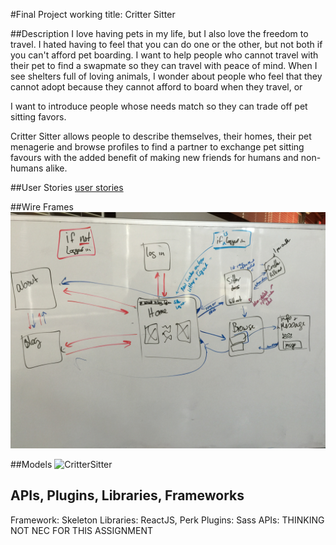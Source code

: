 #Final Project working title: Critter Sitter

##Description
I love having pets in my life, but I also love the freedom to travel. I hated having to feel that you can do one or the other, but not both if you can't afford pet boarding. I want to help people who cannot travel with their pet to find a swapmate so they can travel with peace of mind. When I see shelters full of loving animals, I wonder about people who feel that they cannot adopt because they cannot afford to board when they travel, or 

I want to introduce people whose needs match so they can trade off pet sitting favors.

Critter Sitter allows people to describe themselves, their homes, their pet menagerie and browse profiles to find a partner to exchange pet sitting favours with the added benefit of making new friends for humans and non-humans alike.

##User Stories
[user stories](https://trello.com/b/XGPVSCna/tiy-final-project)




##Wire Frames
![pages and directions](./IMG_8270.JPG)


##Models
![CritterSitter](./CritterSitter.png)


## APIs, Plugins, Libraries, Frameworks
Framework: Skeleton
Libraries: ReactJS, Perk
Plugins: Sass
APIs: THINKING NOT NEC FOR THIS ASSIGNMENT

